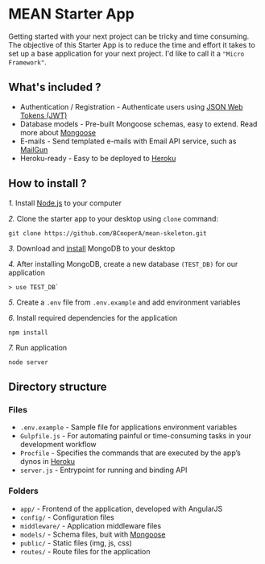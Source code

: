# MEAN Starter App

Getting started with your next project can be tricky and time consuming. The objective of this Starter App is to reduce the time and effort it takes to set up a base application for your next project. I'd like to call it a `"Micro Framework"`.

## What's included ?

* Authentication / Registration - Authenticate users using [JSON Web Tokens (JWT)](https://jwt.io)
* Database models - Pre-built Mongoose schemas, easy to extend. Read more about [Mongoose](http://mongoosejs.com)
* E-mails - Send templated e-mails with Email API service, such as [MailGun](https://www.mailgun.com)
* Heroku-ready - Easy to be deployed to [Heroku](https://www.heroku.com)

## How to install ?

*1.* Install [Node.js](https://nodejs.org/en/) to your computer

*2.* Clone the starter app to your desktop using `clone` command:
```
git clone https://github.com/BCooperA/mean-skeleton.git
```

*3.* Download and [install](https://docs.mongodb.com/manual/installation/) MongoDB to your desktop

*4.* After installing MongoDB, create a new database `(TEST_DB)` for our application
```
> use TEST_DB`
```
*5.* Create a `.env` file from `.env.example` and add environment variables

*6.* Install required dependencies for the application
```
npm install
```

*7.* Run application

```
node server
```

## Directory structure

### Files
* `.env.example` - Sample file for applications environment variables
* `Gulpfile.js` - For automating painful or time-consuming tasks in your development workflow
* `Procfile` - Specifies the commands that are executed by the app’s dynos in [Heroku](https://www.heroku.com)
* `server.js` - Entrypoint for running and binding API

### Folders
* `app/` - Frontend of the application, developed with AngularJS
* `config/` - Configuration files
* `middleware/` - Application middleware files 
* `models/` - Schema files, buit with [Mongoose](http://mongoosejs.com)
* `public/` - Static files (img, js, css)
* `routes/` - Route files for the application
